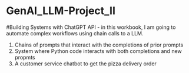 # GenAI_LLM-Project_II

#Building Systems with ChatGPT API - in this workbook, I am going to automate complex workflows using chain calls to a LLM. 
1) Chains of prompts that interact with the completions of prior prompts
2) System where Python code interacts with both completions and new propmts
3) A customer service chatbot to get the pizza delivery order
